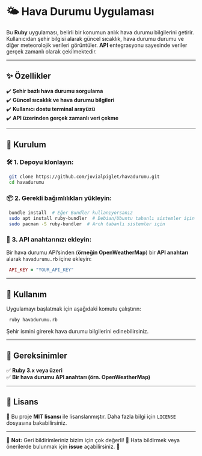 # 🌤️ **Hava Durumu Uygulaması**

Bu **Ruby** uygulaması, belirli bir konumun anlık hava durumu bilgilerini getirir. Kullanıcıdan şehir bilgisi alarak güncel sıcaklık, hava durumu durumu ve diğer meteorolojik verileri görüntüler. **API** entegrasyonu sayesinde veriler gerçek zamanlı olarak çekilmektedir.

---

## ✨ **Özellikler**

✔️ **Şehir bazlı hava durumu sorgulama**  
✔️ **Güncel sıcaklık ve hava durumu bilgileri**  
✔️ **Kullanıcı dostu terminal arayüzü**  
✔️ **API üzerinden gerçek zamanlı veri çekme**  

---

## 🔧 **Kurulum**

### 🛠 **1. Depoyu klonlayın:**
```sh
 git clone https://github.com/jovialpiglet/havadurumu.git
 cd havadurumu
```

### 📦 **2. Gerekli bağımlılıkları yükleyin:**
```sh
 bundle install  # Eğer Bundler kullanıyorsanız
 sudo apt install ruby-bundler  # Debian/Ubuntu tabanlı sistemler için
 sudo pacman -S ruby-bundler  # Arch tabanlı sistemler için
```

### 🔑 **3. API anahtarınızı ekleyin:**
Bir hava durumu API’sinden (**örneğin OpenWeatherMap**) bir **API anahtarı** alarak `havadurumu.rb` içine ekleyin:
```ruby
 API_KEY = "YOUR_API_KEY"
```

---

## 🚀 **Kullanım**

Uygulamayı başlatmak için aşağıdaki komutu çalıştırın:
```sh
 ruby havadurumu.rb
```
Şehir ismini girerek hava durumu bilgilerini edinebilirsiniz.

---

## 📌 **Gereksinimler**

✅ **Ruby 3.x veya üzeri**  
✅ **Bir hava durumu API anahtarı (örn. OpenWeatherMap)**  

---

## 📜 **Lisans**

📄 Bu proje **MIT lisansı** ile lisanslanmıştır. Daha fazla bilgi için `LICENSE` dosyasına bakabilirsiniz.

---

📌 **Not:** Geri bildirimleriniz bizim için çok değerli! 📝 Hata bildirmek veya önerilerde bulunmak için **issue** açabilirsiniz. 🚀

